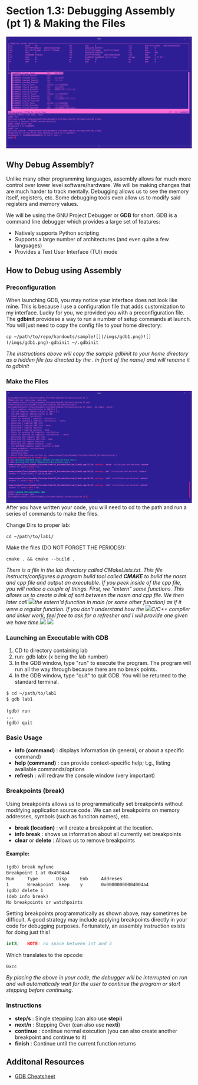# Section 1.3: Debugging Assembly (pt 1) & Making the Files

![](/imgs/gdb4.png)

## Why Debug Assembly?

Unlike many other programming languages, assembly allows for much more control over lower level software/hardware. We will be making changes that are much harder to track mentally. Debugging allows us to see the memory itself, registers, etc. Some debugging tools even allow us to modify said registers and memory values. 

We will be using the GNU Project Debugger or **GDB** for short. GDB is a command line debugger which provides a large set of features:
* Natively supports Python scripting
* Supports a large number of architectures (and even quite a few languages)
* Provides a Text User Interface (TUI) mode

## How to Debug using Assembly

### Preconfiguration
When launching GDB, you may notice your interface does not look like mine. This is because I use a configuration file that adds customization to my interface. Lucky for you, we provided you with a preconfiguration file. The **gdbinit** providese a way to run a number of setup commands at launch. You will just need to copy the config file to your home directory:
```
cp ~/path/to/repo/handouts/sample![](/imgs/gdb1.png)![](/imgs/gdb1.png)-gdbinit ~/.gdbinit
```
*The instructions above will copy the sample gdbinit to your home directory as a hidden file (as directed by the . in front of the name) and will rename it to gdbinit*

### Make the Files
![](/imgs/build.png)
After you have written your code, you will need to cd to the path and run a series of commands to make the files. 

Change Dirs to proper lab:
```
cd ~/path/to/lab1/
```

Make the files (DO NOT FORGET THE PERIODS!):
```
cmake . && cmake --build .
```
*There is a file in the lab directory called CMakeLists.txt. This file instructs/configures a program build tool called **CMAKE** to build the nasm and cpp file and output an executable. If you peek inside of the cpp file, you will notice a couple of things. First, we "extern" some functions. This allows us to create a link of sort between the nasm and cpp file. We then later call ![](/imgs/gdb1.png)the extern'd function in main (or some other function) as if it were a regular function. If you don't understand how the ![](/imgs/gdb1.png)C/C++ compiler and linker work, feel free to ask for a refresher and I will provide one given we have time.*![](/imgs/gdb1.png)
![](/imgs/gdb1.png)
### Launching an Executable with GDB
1. CD to directory containing lab
2. run: gdb labx (x being the lab number)
3. In the GDB window, type "run" to execute the program. The program will run all the way through because there are no break points. 
4. In the GDB window, type "quit" to quit GDB. You will be returned to the standard terminal. 
```
$ cd ~/path/to/lab1
$ gdb lab1

(gdb) run
...
(gdb) quit
```

### Basic Usage
* **info (command)** : displays information (in general, or about a specific command)
* **help (command)** : can provide context-specific help; t.g., listing avaliable commands/options
* **refresh** : will redraw the console window (very important)

### Breakpoints (break)
Using breakpoints allows us to programmatically set breakpoints without modifying application source code. We can set breakpoints on memory addresses, symbols (such as funciton names), etc. 
* **break (location)** : will create a breakpoint at the location. 
* **info break** : shows us information about all currently set breakpoints
* **clear** or **delete** : Allows us to remove breakpoints

#### Example:
```
(gdb) break myfunc
Breakpoint 1 at 0x4004a4
Num     Type       Disp     Enb     Addreses
1       Breakpoint  keep    y       0x00000000004004a4
(gdb) delete 1
(deb info break)
No breakpoints or watchpoints
```

Setting breakpoints programmatically as shown above, may sometimes be difficult. A good strategy may include applying breakpoints directly in your code for debugging purposes. Fortunately, an assembly instruction exists for doing just this!
```nasm
int3;   NOTE: no space between int and 3
```
Which translates to the opcode:
```nasm
0xcc
```
*By placing the above in your code, the debugger will be interrupted on run and will automatically wait for the user to continue the program or start stepping before continuing.*

### Instructions
* **step/s** : Single stepping (can also use **stepi**)
* **next/n** : Stepping Over (can also use **nexti**)
* **continue** : continue normal execution (you can also create another breakpoint and continue to it)
* **finish** : Continue until the current function returns

## Additonal Resources
* [GDB Cheatsheet](http://www.yolinux.com/TUTORIALS/GDB-Commands.html)